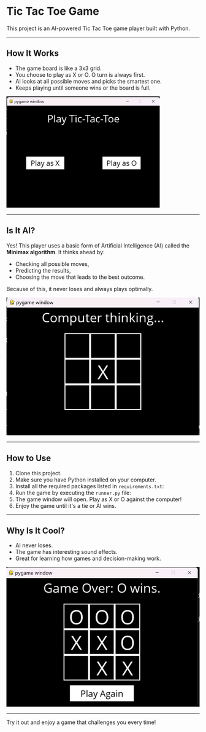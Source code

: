 # Tic Tac Toe Game

This project is an AI-powered Tic Tac Toe game player built with Python.

---

## How It Works

- The game board is like a 3x3 grid.
- You choose to play as X or O. O turn is always first.
- AI looks at all possible moves and picks the smartest one.
- Keeps playing until someone wins or the board is full.

<img src="screenshots/start_screen.png" alt="Face Start of Game" width="400"/>

---

## Is It AI?

Yes! This player uses a basic form of Artificial Intelligence (AI) called the **Minimax algorithm**. It thinks ahead by:

- Checking all possible moves,
- Predicting the results,
- Choosing the move that leads to the best outcome.

Because of this, it never loses and always plays optimally.

![AI in Action](screenshots/computer_turn.png)

---

## How to Use

1. Clone this project.
2. Make sure you have Python installed on your computer.
3. Install all the required packages listed in `requirements.txt`:
4. Run the game by executing the `runner.py` file:
5. The game window will open. Play as X or O against the computer!
6. Enjoy the game until it's a tie or AI wins.

---

## Why Is It Cool?

- AI never loses.
- The game has interesting sound effects.
- Great for learning how games and decision-making work.

![Game Over - AI Wins](screenshots/game_over.png)

---

Try it out and enjoy a game that challenges you every time!
